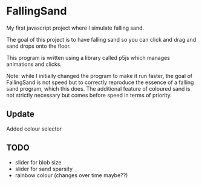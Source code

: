 # FallingSand
My first javascript project where I simulate falling sand.

The goal of this project is to have falling sand so you can click and drag and sand drops onto the floor.

This program is written using a library called p5js which manages animations and clicks.

Note: while I initially changed the program to make it run faster, the goal of FallingSand is not speed but to correctly reproduce the essence of a falling sand program, which this does. The additional feature of coloured sand is not strictly necessary but comes before speed in terms of priority.

## Update
Added colour selector

## TODO

- slider for blob size
- slider for sand sparsity
- rainbow colour (changes over time maybe??)